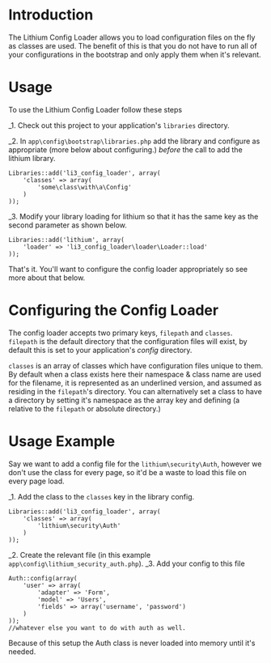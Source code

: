 # Introduction

The Lithium Config Loader allows you to load configuration files on the fly as classes are used.
The benefit of this is that you do not have to run all of your configurations in the bootstrap
and only apply them when it's relevant.

# Usage

To use the Lithium Config Loader follow these steps

_1. Check out this project to your application's `libraries` directory.

_2. In `app\config\bootstrap\libraries.php` add the library and configure as appropriate (more
below about configuring.) *before* the call to add the lithium library.

	Libraries::add('li3_config_loader', array(
		'classes' => array(
			'some\class\with\a\Config'
		)
	));

_3. Modify your library loading for lithium so that it has the same key as the second parameter as
 shown below.

	Libraries::add('lithium', array(
		'loader' => 'li3_config_loader\loader\Loader::load'
	));

That's it. You'll want to configure the config loader appropriately so see more about that below.

# Configuring the Config Loader

The config loader accepts two primary keys, `filepath` and `classes`. `filepath` is the default
directory that the configuration files will exist, by default this is set to your application's
*config* directory.

`classes` is an array of classes which have configuration files unique to them. By default when a
 class exists here their namespace & class name are used for the filename, it is represented as an
 underlined version, and assumed as residing in the `filepath`'s directory. You can alternatively
  set a class to have a directory by setting it's namespace as the array key and defining (a
  relative to the `filepath` or absolute directory.)

# Usage Example

Say we want to add a config file for the `lithium\security\Auth`, however we don't use the class
for every page, so it'd be a waste to load this file on every page load.

_1. Add the class to the `classes` key in the library config.

	Libraries::add('li3_config_loader', array(
		'classes' => array(
			'lithium\security\Auth'
		)
	));

_2. Create the relevant file (in this example `app\config\lithium_security_auth.php`).
_3. Add your config to this file

	Auth::config(array(
		'user' => array(
			'adapter' => 'Form',
			'model' => 'Users',
			'fields' => array('username', 'password')
		)
	));
	//whatever else you want to do with auth as well.

Because of this setup the Auth class is never loaded into memory until it's needed.


